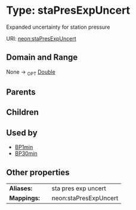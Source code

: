 
# Type: staPresExpUncert


Expanded uncertainty for station pressure

URI: [neon:staPresExpUncert](https://data.neonscience.org/staPresExpUncert)


## Domain and Range

None ->  <sub>OPT</sub> [Double](types/Double.md)

## Parents


## Children


## Used by

 * [BP1min](BP1min.md)
 * [BP30min](BP30min.md)

## Other properties

|  |  |  |
| --- | --- | --- |
| **Aliases:** | | sta pres exp uncert |
| **Mappings:** | | neon:staPresExpUncert |

